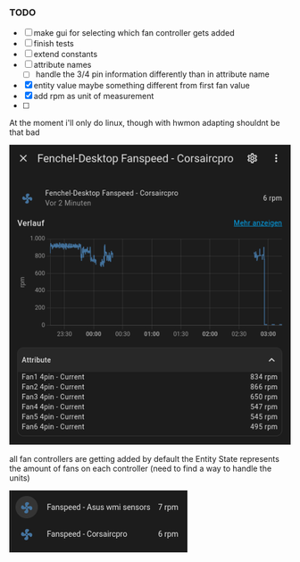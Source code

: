 ### TODO


- [ ] make gui for selecting which fan controller gets added
- [ ] finish tests
- [ ] extend constants
- [ ] attribute names
    - [ ] handle the 3/4 pin information differently than in attribute name
- [x] entity value maybe something different from first fan value
- [x] add rpm as unit of measurement
- [ ] 


At the moment i'll only do linux, though with hwmon adapting shouldnt be that bad

![Alt text](image-2.png)

all fan controllers are getting added by default
the Entity State represents the amount of fans on each controller (need to find a way to handle the units)
 
![Alt text](image-3.png)